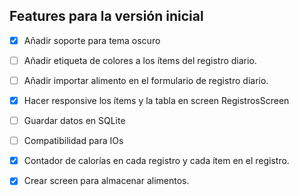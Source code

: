 ## Features para la versión inicial

- [x] Añadir soporte para tema oscuro
- [ ] Añadir etiqueta de colores a los ítems del registro diario.
- [ ] Añadir importar alimento en el formulario de registro diario.
- [x] Hacer responsive los ítems y la tabla en screen RegistrosScreen
- [ ] Guardar datos en SQLite
- [ ] Compatibilidad para IOs
- [x] Contador de calorías en cada registro y cada ítem en el registro.
- [x] Crear screen para almacenar alimentos.



